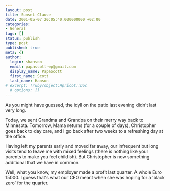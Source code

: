 ```yaml
---
layout: post
title: Sunset Clause
date: 2001-05-07 20:05:40.000000000 +02:00
categories:
- General
tags: []
status: publish
type: post
published: true
meta: {}
author:
  login: shanson
  email: papascott-wp@gmail.com
  display_name: PapaScott
  first_name: Scott
  last_name: Hanson
# excerpt: !ruby/object:Hpricot::Doc
  # options: {}
---
```

<p>As you might have guessed, the idyll on the patio last evening didn't last very long. </p>
<p>Today, we sent Grandma and Grandpa on their merry way back to Minnesota. Tomorrow, Mama returns (for a couple of days), Christopher goes back to day care, and I go back after two weeks to a refreshing day at the office.</p>
<p>Having left my parents early and moved far away, our infrequent but long visits tend to leave me with mixed feelings (there is nothing like your parents to make you feel childish). But Christopher is now something additional that we have in common.</p>
<p>Well, what you know, my employer made a profit last quarter. A whole Euro 15000. I guess that's what our CEO meant when she was hoping for a 'black zero' for the quarter.</p>
